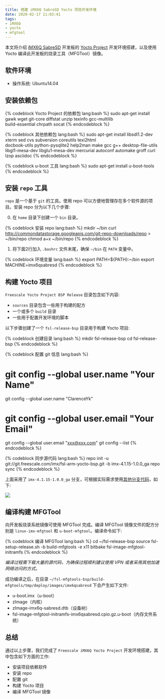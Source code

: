 ```yaml
---
title: 搭建 iMX6Q SabreSD Yocto 项目开发环境
date: 2020-02-17 11:03:41
tags:
- iMX6Q
- yocto
- mfgtool
---
```


本文将介绍 [iMX6Q SabreSD]() 开发板的 [Yocto Project]() 开发环境搭建，以及使用 Yocto 编译此开发板的烧录工具（MFGTool）镜像。

<!-- more -->

## 软件环境

- 操作系统: Ubuntu14.04

## 安装依赖包

{% codeblock Yocto Project 的依赖包 lang:bash %}
sudo apt-get install gawk wget git-core diffstat unzip texinfo gcc-multilib \
build-essential chrpath socat
{% endcodeblock %}

{% codeblock 其他依赖包 lang:bash %}
sudo apt-get install libsdl1.2-dev xterm sed cvs subversion coreutils texi2html \
docbook-utils python-pysqlite2 help2man make gcc g++ desktop-file-utils \
libgl1-mesa-dev libglu1-mesa-dev mercurial autoconf automake groff curl lzop asciidoc
{% endcodeblock %}

{% codeblock u-boot 工具 lang:bash %}
sudo apt-get install u-boot-tools
{% endcodeblock %}

## 安装 `repo` 工具

`repo` 是一个基于 `git` 的工具。使用 repo 可以方便地管理存在多个软件源的项目。安装 repo 分为以下几个步骤:

0. 在 `home` 目录下创建一个 `bin` 目录。

{% codeblock 安装 repo lang:bash %}
mkdir ~/bin
curl http://commondatastorage.googleapis.com/git-repo-downloads/repo > ~/bin/repo
chmod a+x ~/bin/repo
{% endcodeblock %}

1. 将下面2行加入 `.bashrc` 文件末尾，确保 `~/bin` 在 `PATH` 变量中。

{% codeblock 环境变量 lang:bash %}
export PATH=${PATH}:~/bin
export MACHINE=imx6qsabresd
{% endcodeblock %}

## 构建 Yocto 项目

`Freescale Yocto Project BSP Release` 目录包含如下内容:

- `sources` 目录包含一些用于构建的配方
- 一个或多个 `build` 目录
- 一些用于配置开发环境的脚本

以下步骤创建了一个 `fsl-release-bsp` 目录用于构建 Yocto 项目:

{% codeblock 创建目录 lang:bash %}
mkdir fsl-release-bsp
cd fsl-release-bsp
{% endcodeblock %}

{% codeblock 配置 git 信息 lang:bash %}
# git config --global user.name "Your Name"
git config --global user.name "ClarenceYk"
# git config --global user.email "Your Email"
git config --global user.email "xxx@xxx.com"
git config --list
{% endcodeblock %}

{% codeblock 同步源代码 lang:bash %}
repo init -u git://git.freescale.com/imx/fsl-arm-yocto-bsp.git -b imx-4.1.15-1.0.0_ga
repo sync
{% endcodeblock %}

上面采用了 `imx-4.1.15-1.0.0_ga` 分支，可根据实际需求使用[其他分支代码](http://git.freescale.com/git/cgit.cgi/imx/fsl-arm-yocto-bsp.git/)，如下:

![](/blog/2020/02/17/搭建-iMX6Q-SabreSD-Yocto-项目开发环境/fsl-arm-yocto-bsp-git.jpg)

## 编译构建 MFGTool

向开发板烧录系统镜像可使用 MFGTool 完成。编译 MFGTool 镜像文件的配方分别是 `linux-imx-mfgtool` 和 `u-boot-mfgtool`。编译命令如下:

{% codeblock 编译 MFGTool lang:bash %}
cd ~/fsl-release-bsp
source fsl-setup-release.sh -b build-mfgtools -e x11
bitbake fsl-image-mfgtool-initramfs
{% endcodeblock %}

*编译过程需下载大量的源代码，为确保过程顺利建议使用 VPN 或者采用其他加速网络访问的方式。*

成功编译之后，在目录 `~/fsl-mfgtools-bsp/build-mfgtools/tmp/deploy/images/imx6qsabresd` 下会产生如下文件:

- u-boot.imx（u-boot）
- zImage（内核）
- zImage-imx6q-sabresd.dtb（设备树）
- fsl-image-mfgtool-initramfs-imx6qsabresd.cpio.gz.u-boot（内存文件系统）

## 总结

通过以上步骤，我们完成了 `Freescale iMX6Q Yocto Project` 开发环境搭建，其中包含如下方面的工作:

- 安装项目依赖软件
- 安装 repo
- 配置 git
- 构建 Yocto 项目
- 编译 MFGTool 镜像
